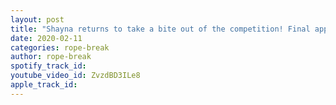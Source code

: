 ```yaml
---
layout: post
title: "Shayna returns to take a bite out of the competition! Final appearance for Hardy? 2/10/19 Raw Review"
date: 2020-02-11
categories: rope-break
author: rope-break
spotify_track_id: 
youtube_video_id: ZvzdBD3ILe8
apple_track_id: 
---
```

